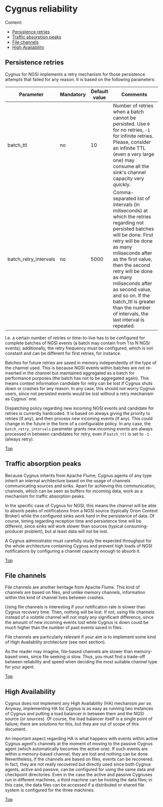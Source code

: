 # <a name="top"></a>Cygnus reliability
Content:

* [Persistence retries](#section1)
* [Traffic absorption peaks](#section2)
* [File channels](#section3)
* [High Availability](#section4)

## <a name="section1"></a>Persistence retries
Cygnus for NGSI implements a retry mechanism for those persistence attempts that failed for any reason. It is based on the following parameters:

| Parameter | Mandatory | Default value | Comments |
|---|---|---|---|
| batch\_ttl | no | 10 | Number of retries when a batch cannot be persisted. Use `0` for no retries, `-1` for infinite retries. Please, consider an infinite TTL (even a very large one) may consume all the sink's channel capacity very quickly. |
| batch\_retry\_intervals | no | 5000 | Comma-separated list of intervals (in miliseconds) at which the retries regarding not persisted batches will be done. First retry will be done as many miliseconds after as the first value, then the second retry will be done as many miliseconds after as second value, and so on. If the batch\_ttl is greater than the number of intervals, the last interval is repeated. |

I.e. a certain number of retries or time-to-live has to be configured for complete batches of NGSI events (a batch may contain from 1 to N NGSI events); additionally, the retry frequency must be configured, which is not constant and can be different for first retries, for instance.

Batches for future retries are saved in memory independently of the type of the channel used. This is because NGSI events within batches are not re-inserted in the channel but maintained aggregated as a batch for performance purposes (the batch has not to be aggregated again). This means context information candidate for retry can be lost if Cygnus shuts down or crashes for any reason. In any case, this should not worry Cygnus users, since not persisted events would be lost without a retry mechanism as Cygnus' one.

Dispatching policy regarding new incoming NGSI events and candidate for retries is currently hardcoded. It is based on always giving the priority to retries (if any), and then process new incoming events (if any). This could change in the future in the form of a configurable policy. In any case, the `batch_retry_intervals` parameter grants new incoming events are always processed in between candidates for retry, even if `batch_ttl` is set to `-1` (always retry).

[Top](#top)

## <a name="section2"></a>Traffic absorption peaks
Because Cygnus inherits from Apache Flume, Cygnus agents of any type inherit an internal architecture based on the usage of channels communicating sources and sinks. Apart for achieving this communication, channels, which can be seen as buffers for incoming data, work as a mechanism for traffic absorption peaks.

In the specific case of Cygnus for NGSI, this means the channel will be able to absorb peaks of notifications from a NGSI source (typically Orion Context Broker) while the configured sinks work hard in the persistence of data. Of course, timing regarding reception time and persistence time will be different, since sinks will work slower than sources (typical consuming-producer problem), but al least data will not be lost.

A Cygnus administrator must carefully study the expected throughput for the whole architecture containing Cygnus and prevent high loads of NGSI notifications by configuring a channel capacity enough to absorb it.

[Top](#top)

## <a name="section3"></a>File channels
File channels are another heritage from Apache Flume. This kind of channels are based on files, and unlike memory channels, information within this kind of channel lives between crashes.

Using file channels is interesting if your notification rate is slower than Cygnus recovery time. Then, nothing will be lost. If not, using file channels instead of a *volatile* channel will not imply any significant difference, since the amount of new incoming events lost while Cygnus is down could be much higher than the number of past events saved in files.

File channels are particularly relevant if your aim is to implement some kind of High Availability architecture (see next section).

As the reader may imagine, file-based channels are slower than memory-based ones, since file seeking is slow. Thus, you must find a trade-off between reliability and speed when deciding the most suitable channel type for your agent.

[Top](#top)

## <a name="section4"></a>High Availability
Cygnus does not implement any High Availability (HA) mechanism *per se*. Anyway, implementing HA for Cygnus is as easy as running two instances of Cygnus and putting a load balancer in between them and the NGSI source (or sources). Of course, the load balancer itself is a single point of failure; there are solutions for this, but they are out of scope of this document.

An important aspect regarding HA is what happens with events within active Cygnus agent's channels at the moment of moving to the passive Cygnus agent (which automatically becomes the active one). If such events are within a memory-based channel, they are lost and nothing can be done. Nevertheless, if the channels are based on files, events can be recovered. In fact, they are not really recovered but directly used since both Cygnus agents, active and passive, can be configured for using the same data and checkpoint directories. Even in the case the active and passive Cygnuses run in different machines, a third machine can be hosting the data files; in this case, the data files can be accessed if a distributed or shared file system is configured for the three machines.

[Top](#top)
